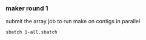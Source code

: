 ### maker round 1
submit the array job to run make on contigs in parallel
```
sbatch 1-all.sbatch
```
